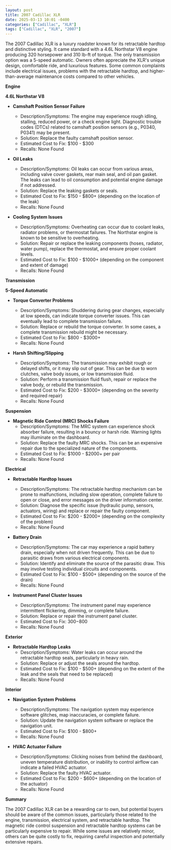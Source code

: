```yaml
---
layout: post
title: 2007 Cadillac XLR
date: 2025-03-13 10:01 -0400
categories: ["Cadillac", "XLR"]
tags: ["Cadillac", "XLR", "2007"]
---
```

The 2007 Cadillac XLR is a luxury roadster known for its retractable hardtop and distinctive styling. It came standard with a 4.6L Northstar V8 engine producing 320 horsepower and 310 lb-ft of torque. The only transmission option was a 5-speed automatic. Owners often appreciate the XLR's unique design, comfortable ride, and luxurious features. Some common complaints include electrical issues, problems with the retractable hardtop, and higher-than-average maintenance costs compared to other vehicles.

**Engine**

**4.6L Northstar V8**

*   **Camshaft Position Sensor Failure**
    *   Description/Symptoms: The engine may experience rough idling, stalling, reduced power, or a check engine light. Diagnostic trouble codes (DTCs) related to camshaft position sensors (e.g., P0340, P0341) may be present.
    *   Solution: Replace the faulty camshaft position sensor.
    *   Estimated Cost to Fix: $100 - $300
    *   Recalls: None Found

*   **Oil Leaks**
    *   Description/Symptoms: Oil leaks can occur from various areas, including valve cover gaskets, rear main seal, and oil pan gasket. The leaks can lead to oil consumption and potential engine damage if not addressed.
    *   Solution: Replace the leaking gaskets or seals.
    *   Estimated Cost to Fix: $150 - $800+ (depending on the location of the leak)
    *   Recalls: None Found

*   **Cooling System Issues**
    *   Description/Symptoms: Overheating can occur due to coolant leaks, radiator problems, or thermostat failures. The Northstar engine is known to be sensitive to overheating.
    *   Solution: Repair or replace the leaking components (hoses, radiator, water pump), replace the thermostat, and ensure proper coolant levels.
    *   Estimated Cost to Fix: $100 - $1000+ (depending on the component and extent of damage)
    *   Recalls: None Found

**Transmission**

**5-Speed Automatic**

*   **Torque Converter Problems**
    *   Description/Symptoms: Shuddering during gear changes, especially at low speeds, can indicate torque converter issues. This can eventually lead to complete transmission failure.
    *   Solution: Replace or rebuild the torque converter. In some cases, a complete transmission rebuild might be necessary.
    *   Estimated Cost to Fix: $800 - $3000+
    *   Recalls: None Found

*   **Harsh Shifting/Slipping**
    *   Description/Symptoms: The transmission may exhibit rough or delayed shifts, or it may slip out of gear. This can be due to worn clutches, valve body issues, or low transmission fluid.
    *   Solution: Perform a transmission fluid flush, repair or replace the valve body, or rebuild the transmission.
    *   Estimated Cost to Fix: $200 - $3000+ (depending on the severity and required repair)
    *   Recalls: None Found

**Suspension**

*   **Magnetic Ride Control (MRC) Shocks Failure**
    *   Description/Symptoms: The MRC system can experience shock absorber failure, resulting in a bouncy or harsh ride. Warning lights may illuminate on the dashboard.
    *   Solution: Replace the faulty MRC shocks. This can be an expensive repair due to the specialized nature of the components.
    *   Estimated Cost to Fix: $1000 - $2000+ per pair
    *   Recalls: None Found

**Electrical**

*   **Retractable Hardtop Issues**
    *   Description/Symptoms: The retractable hardtop mechanism can be prone to malfunctions, including slow operation, complete failure to open or close, and error messages on the driver information center.
    *   Solution: Diagnose the specific issue (hydraulic pump, sensors, actuators, wiring) and replace or repair the faulty component.
    *   Estimated Cost to Fix: $200 - $2000+ (depending on the complexity of the problem)
    *   Recalls: None Found

*   **Battery Drain**
    *   Description/Symptoms: The car may experience a rapid battery drain, especially when not driven frequently. This can be due to parasitic draws from various electrical components.
    *   Solution: Identify and eliminate the source of the parasitic draw. This may involve testing individual circuits and components.
    *   Estimated Cost to Fix: $100 - $500+ (depending on the source of the drain)
    *   Recalls: None Found

*   **Instrument Panel Cluster Issues**
    *   Description/Symptoms: The instrument panel may experience intermittent flickering, dimming, or complete failure.
    *   Solution: Replace or repair the instrument panel cluster.
    *   Estimated Cost to Fix: $300-$800
    *   Recalls: None Found

**Exterior**

*   **Retractable Hardtop Leaks**
    *   Description/Symptoms: Water leaks can occur around the retractable hardtop seals, particularly in heavy rain.
    *   Solution: Replace or adjust the seals around the hardtop.
    *   Estimated Cost to Fix: $100 - $500+ (depending on the extent of the leak and the seals that need to be replaced)
    *   Recalls: None Found

**Interior**

*   **Navigation System Problems**
    *   Description/Symptoms: The navigation system may experience software glitches, map inaccuracies, or complete failure.
    *   Solution: Update the navigation system software or replace the navigation unit.
    *   Estimated Cost to Fix: $100 - $800+
    *   Recalls: None Found

*   **HVAC Actuator Failure**
    *   Description/Symptoms: Clicking noises from behind the dashboard, uneven temperature distribution, or inability to control airflow can indicate a failed HVAC actuator.
    *   Solution: Replace the faulty HVAC actuator.
    *   Estimated Cost to Fix: $200 - $600+ (depending on the location of the actuator)
    *   Recalls: None Found

**Summary**

The 2007 Cadillac XLR can be a rewarding car to own, but potential buyers should be aware of the common issues, particularly those related to the engine, transmission, electrical system, and retractable hardtop. The magnetic ride control suspension and retractable hardtop systems can be particularly expensive to repair. While some issues are relatively minor, others can be quite costly to fix, requiring careful inspection and potentially extensive repairs.

